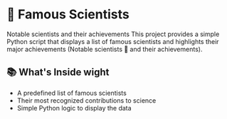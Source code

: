 # 🧠 Famous Scientists
Notable scientists and their achievements
This project provides a simple Python script that displays a list of famous scientists and highlights their major achievements (Notable scientists 🧠 and their achievements).

## 📚 What's Inside wight
- A predefined list of famous scientists
- Their most recognized contributions to science
- Simple Python logic to display the data
